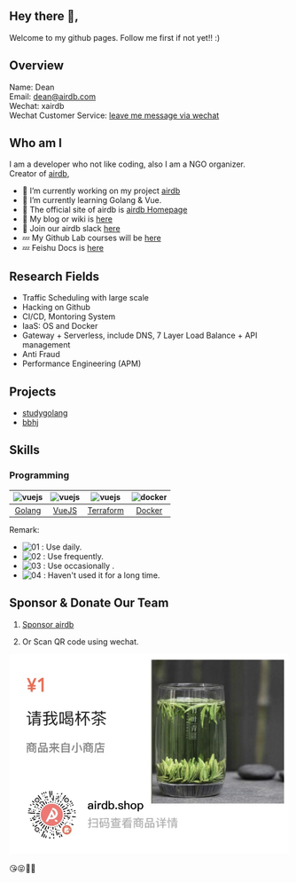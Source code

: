 ## Hey there 👋,

Welcome to my github pages.  Follow me first if not yet!! :)

## Overview

Name: Dean
<br>
Email: dean@airdb.com
<br>
Wechat: xairdb
<br>
Wechat Customer Service:  [leave me message via wechat](https://work.weixin.qq.com/kfid/kfc522563fedb50004c)


## Who am I

I am a developer who not like coding, also I am a NGO organizer.
<br>Creator of [airdb](https://github.com/airdb), 


- 🔭 I’m currently working on my project [airdb](https://github.com/airdb)
- 🌱 I’m currently learning Golang & Vue.
- 👯 The official site of airdb is [airdb Homepage](https://airdb.github.io/)
- 📘 My blog or wiki is [here](https://airdb-wiki.github.io)
- 💬 Join our airdb slack [here](https://airdb-com.slack.com/)
- 💤 My Github Lab courses will be [here](https://lab.github.com/airdb)
- 💤 Feishu Docs is [here](https://q7sl7e2ae9.feishu.cn/wiki/)

## Research Fields
  - Traffic Scheduling with large scale
  - Hacking on Github
  - CI/CD, Montoring System
  - IaaS: OS and Docker
  - Gateway + Serverless, include DNS, 7 Layer Load Balance + API management
  - Anti Fraud
  - Performance Engineering (APM)

  
## Projects

- [studygolang](https://airdb-wiki.github.io/studygolang) 
- [bbhj](https://airdb-wiki.github.io/bbhj) 

## Skills

### Programming
| <img src="https://golang.org/lib/godoc/images/go-logo-blue.svg" alt="vuejs" width="64" height="64" align="bottom" />  |   <img src="https://vuejs.org/images/logo.png" alt="vuejs" width="64" height="64" align="bottom" /> |  <img src="https://www.terraform.io/assets/images/mega-nav/logo-terraform-ff69eaae.svg" alt="vuejs" width="64" height="64" align="bottom" /> | <img src="https://www.docker.com/sites/default/files/d8/Docker-R-Logo-08-2018-Monochomatic-RGB_Moby-x1.png" alt="docker" width="64" height="64" align="bottom" /> |
| :-: | :-: | :-: | :-: |
| [Golang](https://golang.org) |  [VueJS](https://cn.vuejs.org/) |  [Terraform](https://www.terraform.io/)  | [Docker](https://www.docker.com/)  |

Remark:
 - ![01](https://s1.ax1x.com/2020/07/22/U74gZ6.png) : Use daily.
 - ![02](https://s1.ax1x.com/2020/07/22/U746qx.png) : Use frequently.
 - ![03](https://s1.ax1x.com/2020/07/22/U74ys1.png) : Use occasionally .
 - ![04](https://s1.ax1x.com/2020/07/22/U74sMR.png) : Haven't used it for a long time.


## Sponsor & Donate Our Team

1. [Sponsor airdb](https://github.com/sponsors/airdb)

2. Or Scan QR code using wechat.

![Buy me a tea](https://raw.githubusercontent.com/airdb-wiki/images/main/t1.jpg)

😘😝💝🎀 
